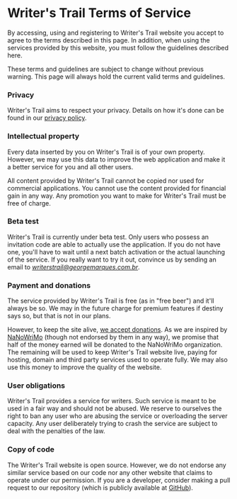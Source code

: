 # Writer's Trail Terms of Service

By accessing, using and registering to Writer's Trail website you accept to agree to the terms described in this page. In addition, when using the services provided by this website, you must follow the guidelines described here.

These terms and guidelines are subject to change without previous warning. This page will always hold the current valid terms and guidelines.

### <a name="privacy"></a>Privacy

Writer's Trail aims to respect your privacy. Details on how it's done can be found in our [privacy policy](/privacy).

### <a name="property"></a>Intellectual property

Every data inserted by you on Writer's Trail is of your own property. However, we may use this data to improve the web application and make it a better service for you and all other users.

All content provided by Writer's Trail cannot be copied nor used for commercial applications. You cannot use the content provided for financial gain in any way. Any promotion you want to make for Writer's Trail must be free of charge.

### <a name="beta"></a>Beta test

Writer's Trail is currently under beta test. Only users who possess an invitation code are able to actually use the application. If you do not have one, you'll have to wait until a next batch activation or the actual launching of the service. If you really want to try it out, convince us by sending an email to *writerstrail@georgemarques.com.br*.

### <a name="donations"></a>Payment and donations

The service provided by Writer's Trail is free (as in "free beer") and it'll always be so. We may in the future charge for premium features if destiny says so, but that is not in our plans.

However, to keep the site alive, [we accept donations](/donations). As we are inspired by [NaNoWriMo](http://nanowrimo.org) (though not endorsed by them in any way), we promise that half of the money earned will be donated to the NaNoWriMo organization. The remaining will be used to keep Writer's Trail website live, paying for hosting, domain and third party services used to operate fully. We may also use this money to improve the quality of the website.

### <a name="userobligations"></a>User obligations

Writer's Trail provides a service for writers. Such service is meant to be used in a fair way and should not be abused. We reserve to ourselves the right to ban any user who are abusing the service or overloading the server capacity. Any user deliberately trying to crash the service are subject to deal with the penalties of the law.

### <a name="codecopy"></a>Copy of code

The Writer's Trail website is open source. However, we do not endorse any similar service based on our code nor any other website that claims to operate under our permission. If you are a developer, consider making a pull request to our repository (which is publicly available at [GitHub](https://github.com/flikore/writerstrail/)).